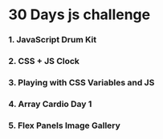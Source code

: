 # 30 Days js challenge
### 1. JavaScript Drum Kit
### 2. CSS + JS Clock
### 3. Playing with CSS Variables and JS
### 4. Array Cardio Day 1
### 5. Flex Panels Image Gallery

